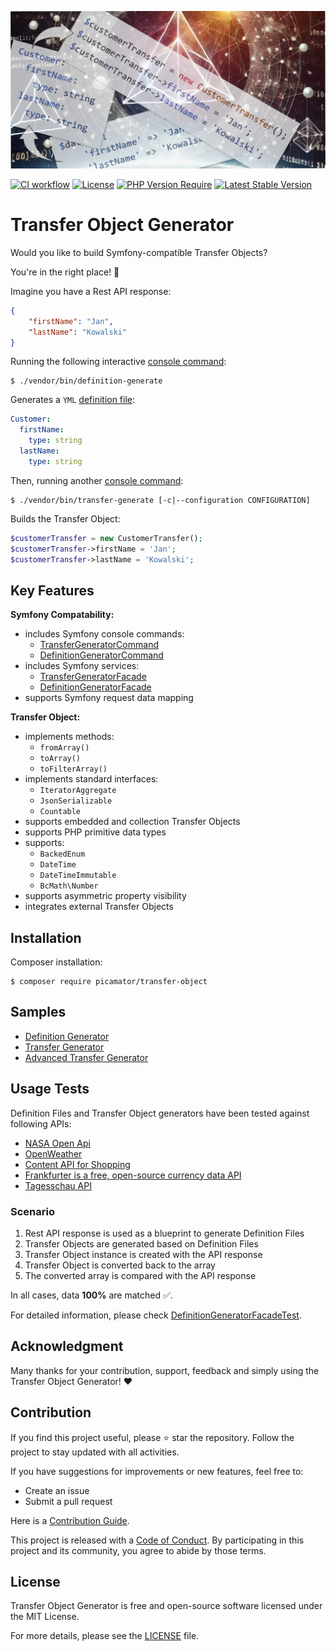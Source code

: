 ![Transfer Object Generator](doc/img/transfer-object-generator.jpg)

[![CI workflow](https://github.com/picamator/transfer-object/actions/workflows/ci.yml/badge.svg?event=push)](https://github.com/picamator/transfer-object/actions)
[![License](https://poser.pugx.org/picamator/transfer-object/license)](https://packagist.org/packages/picamator/transfer-object)
[![PHP Version Require](https://poser.pugx.org/picamator/transfer-object/require/php)](https://packagist.org/packages/picamator/transfer-object)
[![Latest Stable Version](https://poser.pugx.org/picamator/transfer-object/v)](https://packagist.org/packages/picamator/transfer-object)

Transfer Object Generator
==========================

Would you like to build Symfony-compatible Transfer Objects?

You're in the right place! 🎉

Imagine you have a Rest API response:

```json
{
    "firstName": "Jan",
    "lastName": "Kowalski"
}
```

Running the following interactive [console command](https://github.com/picamator/transfer-object/wiki/Console-Commands#definition-generate):

```console
$ ./vendor/bin/definition-generate
```

Generates a `YML` [definition file](https://github.com/picamator/transfer-object/wiki/Definition-File):

```yml
Customer:
  firstName:
    type: string
  lastName:
    type: string
```

Then, running another [console command](https://github.com/picamator/transfer-object/wiki/Console-Commands#transfer-generate):

```console
$ ./vendor/bin/transfer-generate [-c|--configuration CONFIGURATION]
```

Builds the Transfer Object:

```php
$customerTransfer = new CustomerTransfer();
$customerTransfer->firstName = 'Jan';
$customerTransfer->lastName = 'Kowalski';
```

Key Features
------------

**Symfony Compatability:**

 * includes Symfony console commands:
   * [TransferGeneratorCommand](/src/Command/TransferGeneratorCommand.php)
   * [DefinitionGeneratorCommand](/src/Command/DefinitionGeneratorCommand.php)
 * includes Symfony services:
   * [TransferGeneratorFacade](/src/TransferGenerator/TransferGeneratorFacade.php)
   * [DefinitionGeneratorFacade](/src/DefinitionGenerator/DefinitionGeneratorFacade.php)
 * supports Symfony request data mapping

**Transfer Object:**

* implements methods:
  * `fromArray()`
  * `toArray()`
  * `toFilterArray()`
* implements standard interfaces:
  * `IteratorAggregate`
  * `JsonSerializable`
  * `Countable`
* supports embedded and collection Transfer Objects
* supports PHP primitive data types
* supports:
  * `BackedEnum`
  * `DateTime`
  * `DateTimeImmutable`
  * `BcMath\Number`
* supports asymmetric property visibility
* integrates external Transfer Objects

Installation
------------

Composer installation:

```console
$ composer require picamator/transfer-object
```

Samples
-------

* [Definition Generator](/doc/samples/try-definition-generator.php)
* [Transfer Generator](/doc/samples/try-transfer-generator.php)
* [Advanced Transfer Generator](/doc/samples/try-advanced-transfer-generator.php)

Usage Tests
-----------

Definition Files and Transfer Object generators have been tested against following APIs:

* [NASA Open Api](https://api.nasa.gov/neo/rest/v1/neo/2465633?api_key=DEMO_KEY)
* [OpenWeather](https://openweathermap.org/current#example_JSON)
* [Content API for Shopping](https://developers.google.com/shopping-content/guides/products/products-api?hl=en)
* [Frankfurter is a free, open-source currency data API](https://api.frankfurter.dev/v1/latest)
* [Tagesschau API](https://tagesschau.api.bund.dev)

### Scenario

1. Rest API response is used as a blueprint to generate Definition Files
2. Transfer Objects are generated based on Definition Files
3. Transfer Object instance is created with the API response
4. Transfer Object is converted back to the array
5. The converted array is compared with the API response

In all cases, data **100%** are matched ✅.

For detailed information, please check [DefinitionGeneratorFacadeTest](/tests/integration/DefinitionGenerator/DefinitionGeneratorFacadeTest.php).

Acknowledgment
--------------

Many thanks for your contribution, support, feedback and simply using the Transfer Object Generator! ❤️

Contribution
------------

If you find this project useful, please ⭐ star the repository.
Follow the project to stay updated with all activities.

If you have suggestions for improvements or new features, feel free to:

* Create an issue
* Submit a pull request

Here is a [Contribution Guide](CONTRIBUTING.md).


This project is released with a [Code of Conduct](CODE_OF_CONDUCT.md).
By participating in this project and its community, you agree to abide by those terms.

License
-------

Transfer Object Generator is free and open-source software licensed under the MIT License.

For more details, please see the [LICENSE](LICENSE) file.
